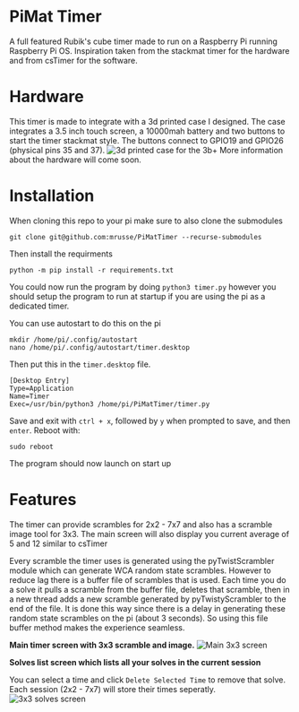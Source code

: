 # PiMat Timer
A full featured Rubik's cube timer made to run on a Raspberry Pi running Raspberry Pi OS. Inspiration taken from the stackmat timer for the
hardware and from csTimer for the software.

# Hardware
This timer is made to integrate with a 3d printed case I designed. The case integrates a 3.5 inch touch screen, a 10000mah battery and two buttons to start the timer stackmat style. The buttons connect to GPIO19 and GPIO26 (physical pins 35 and 37).
![3d printed case for the 3b+](https://i.imgur.com/IAsu6mP.jpg)
More information about the hardware will come soon.

# Installation
When cloning this repo to your pi make sure to also clone the submodules
```
git clone git@github.com:mrusse/PiMatTimer --recurse-submodules
```

Then install the requirments
```
python -m pip install -r requirements.txt
```
You could now run the program by doing ```python3 timer.py``` however you should setup the program to run at startup if you are using the pi as a dedicated timer.

You can use autostart to do this on the pi
```
mkdir /home/pi/.config/autostart
nano /home/pi/.config/autostart/timer.desktop
```
Then put this in the ```timer.desktop``` file.
```
[Desktop Entry]
Type=Application
Name=Timer
Exec=/usr/bin/python3 /home/pi/PiMatTimer/timer.py
```
Save and exit with ```ctrl + x```, followed by ```y``` when prompted to save, and then ```enter```. Reboot with:
```
sudo reboot
```
The program should now launch on start up

# Features

The timer can provide scrambles for 2x2 - 7x7 and also has a scramble image tool for 3x3. The main screen will also display you current average of 5 and 12 similar to csTimer

Every scramble the timer uses is generated using the pyTwistScrambler module which can generate WCA random state scrambles.
However to reduce lag there is a buffer file of scrambles that is used. Each time you do a solve it pulls a scramble from the 
buffer file, deletes that scramble, then in a new thread adds a new scramble generated by pyTwistyScrambler to the end of the file.
It is done this way since there is a delay in generating these random state scrambles on the pi (about 3 seconds). So using this file
buffer method makes the experience seamless.

**Main timer screen with 3x3 scramble and image.**
![Main 3x3 screen](https://i.imgur.com/ArSZ5a5.png)

**Solves list screen which lists all your solves in the current session**

You can select a time and click ```Delete Selected Time``` to remove that solve. Each session (2x2 - 7x7) will store their times seperatly.
![3x3 solves screen](https://i.imgur.com/a2vapd5.png)
